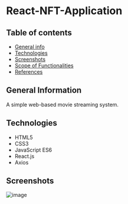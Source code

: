 # React-NFT-Application

## Table of contents
* [General info](#general-info)
* [Technologies](#technologies)
* [Screenshots](#screenshots)
* [Scope of Functionalities](#scopeoffunctionalities)
* [References](#references)


## General Information

A simple web-based movie streaming system. 

## Technologies

- HTML5
- CSS3
- JavaScript ES6
- React.js
- Axios

## Screenshots 

![image](https://user-images.githubusercontent.com/55777067/147344110-6ce1834f-7a9b-45f3-97bf-745b34d35a1e.png)

